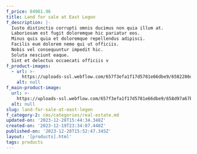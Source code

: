 ```yaml
---
f_price: 84961.96
title: Land for sale at East Legon
f_description: |-
  Iusto distinctio corrupti omnis ducimus non quia illum at.
  Laboriosam est fugit doloremque hic pariatur eos.
  Minus quis quia et doloremque repellendus adipisci.
  Facilis eum dolorem nemo qui ut officiis.
  Nobis vel consequuntur impedit hic.
  Soluta nesciunt eaque.
  Sint et delectus occaecati officiis v
f_product-images:
  - url: >-
      https://uploads-ssl.webflow.com/657f3efa1f17d5781e66dbe9/6582286d07007738c195b8fb_image12.jpeg
    alt: null
f_main-product-image:
  url: >-
    https://uploads-ssl.webflow.com/657f3efa1f17d5781e66dbe9/658d97a67b58e8edf2c22e1c_land-for-sale-in-accra3.jpg
  alt: null
slug: land-for-sale-at-east-legon
f_category-2: cms/categories/real-estate.md
updated-on: '2023-12-28T15:44:34.348Z'
created-on: '2023-12-19T23:34:07.440Z'
published-on: '2023-12-28T15:52:47.345Z'
layout: '[products].html'
tags: products
---
```



